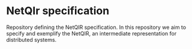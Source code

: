 # NetQIr specification
Repository defining the NetQIR specification. In this repository we aim to specify and exemplify the NetQIR, an intermediate representation for distributed systems.
